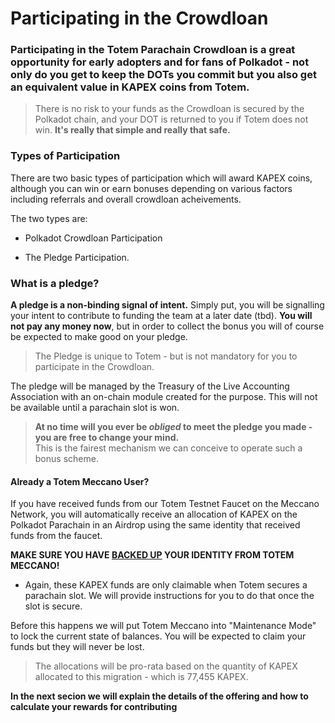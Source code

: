 # Participating in the Crowdloan

### Participating in the **Totem Parachain Crowdloan** is a great opportunity for early adopters and for fans of Polkadot - not only do you get to keep the DOTs you commit but you also get an equivalent value in KAPEX coins from Totem. 

> There is no risk to your funds as the Crowdloan is secured by the Polkadot chain, and your DOT is returned to you if Totem does not win. **It's really that simple and really that safe.**

### Types of Participation 

There are two basic types of participation which will award KAPEX coins, although you can win or earn bonuses depending on various factors including referrals and overall crowdloan acheivements.

The two types are:

* Polkadot Crowdloan Participation

* The Pledge Participation.

### What is a pledge?

**A pledge is a non-binding signal of intent.** Simply put, you will be signalling your intent to contribute to funding the team at a later date (tbd). **You will not pay any money now**, but in order to collect the bonus you will of course be expected to make good on your pledge. 

> The Pledge is unique to Totem - but is not mandatory for you to participate in the Crowdloan.

The pledge will be managed by the Treasury of the Live Accounting Association with an on-chain module created for the purpose. This will not be available until a parachain slot is won.

> **At no time will you ever be _obliged_ to meet the pledge you made - you are free to change your mind.** <br /> This is the fairest mechanism we can conceive to operate such a bonus scheme.

#### Already a Totem Meccano User?

If you have received funds from our Totem Testnet Faucet on the Meccano Network, you will automatically receive an allocation of KAPEX on the Polkadot Parachain in an Airdrop using the same identity that received funds from the faucet. 

**MAKE SURE YOU HAVE [BACKED UP](https://totem.live?form=backup) YOUR IDENTITY FROM TOTEM MECCANO!**  

* Again, these KAPEX funds are only claimable when Totem secures a parachain slot. We will provide instructions for you to do that once the slot is secure. 

Before this happens we will put Totem Meccano into "Maintenance Mode" to lock the current state of balances. You will be expected to claim your funds but they will never be lost.

> The allocations will be pro-rata based on the quantity of KAPEX allocated to this migration - which is 77,455 KAPEX.

**In the next secion we will explain the details of the offering and how to calculate your rewards for contributing**